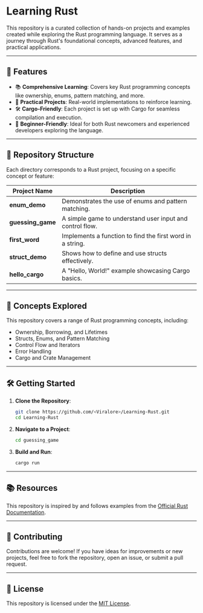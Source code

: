 
# Learning Rust  

This repository is a curated collection of hands-on projects and examples created while exploring the Rust programming language. It serves as a journey through Rust's foundational concepts, advanced features, and practical applications.

---

## 🚀 Features  

- 📚 **Comprehensive Learning**: Covers key Rust programming concepts like ownership, enums, pattern matching, and more.  
- 🔨 **Practical Projects**: Real-world implementations to reinforce learning.  
- 🛠️ **Cargo-Friendly**: Each project is set up with Cargo for seamless compilation and execution.  
- 🎯 **Beginner-Friendly**: Ideal for both Rust newcomers and experienced developers exploring the language.

---

## 📂 Repository Structure  

Each directory corresponds to a Rust project, focusing on a specific concept or feature:

| Project Name     | Description                                      |
|------------------|--------------------------------------------------|
| **enum_demo**    | Demonstrates the use of enums and pattern matching. |
| **guessing_game**| A simple game to understand user input and control flow. |
| **first_word**   | Implements a function to find the first word in a string. |
| **struct_demo**  | Shows how to define and use structs effectively. |
| **hello_cargo**  | A "Hello, World!" example showcasing Cargo basics. |

---

## 📖 Concepts Explored  

This repository covers a range of Rust programming concepts, including:  

- Ownership, Borrowing, and Lifetimes  
- Structs, Enums, and Pattern Matching  
- Control Flow and Iterators  
- Error Handling  
- Cargo and Crate Management  

---

## 🛠️ Getting Started  

1. **Clone the Repository**:  
   ```bash
   git clone https://github.com/<Viralore>/Learning-Rust.git
   cd Learning-Rust
   ```

2. **Navigate to a Project**:  
   ```bash
   cd guessing_game
   ```

3. **Build and Run**:  
   ```bash
   cargo run
   ```

---

## 📚 Resources  

This repository is inspired by and follows examples from the [Official Rust Documentation](https://doc.rust-lang.org/book/).  

---

## 🤝 Contributing  

Contributions are welcome! If you have ideas for improvements or new projects, feel free to fork the repository, open an issue, or submit a pull request.  

---

## 📜 License  

This repository is licensed under the [MIT License](LICENSE).  
